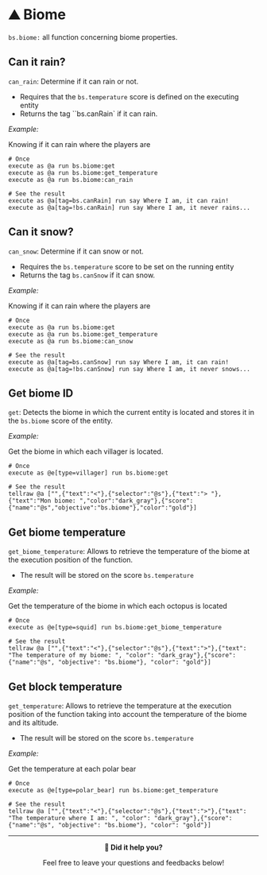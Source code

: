 # ⛰️ Biome

`bs.biome:` all function concerning biome properties.

## Can it rain?

`can_rain`: Determine if it can rain or not.

- Requires that the `bs.temperature` score is defined on the
   executing entity
- Returns the tag ``bs.canRain` if it can rain.

*Example:*

Knowing if it can rain where the players are

```
# Once
execute as @a run bs.biome:get
execute as @a run bs.biome:get_temperature
execute as @a run bs.biome:can_rain

# See the result
execute as @a[tag=bs.canRain] run say Where I am, it can rain!
execute as @a[tag=!bs.canRain] run say Where I am, it never rains...
```

## Can it snow?

`can_snow`: Determine if it can snow or not.

- Requires the `bs.temperature` score to be set on the running entity
- Returns the tag `bs.canSnow` if it can snow.

*Example:*

Knowing if it can rain where the players are

```
# Once
execute as @a run bs.biome:get
execute as @a run bs.biome:get_temperature
execute as @a run bs.biome:can_snow

# See the result
execute as @a[tag=bs.canSnow] run say Where I am, it can rain!
execute as @a[tag=!bs.canSnow] run say Where I am, it never snows...
```

## Get biome ID

`get`: Detects the biome in which the current entity is located and
stores it in the `bs.biome` score of the entity.

*Example:*

Get the biome in which each villager is located.

```
# Once
execute as @e[type=villager] run bs.biome:get

# See the result
tellraw @a ["",{"text":"<"},{"selector":"@s"},{"text":"> "},{"text":"Mon biome: ","color":"dark_gray"},{"score":{"name":"@s","objective":"bs.biome"},"color":"gold"}]
```

## Get biome temperature

`get_biome_temperature`: Allows to retrieve the temperature of the
biome at the execution position of the function.

- The result will be stored on the score `bs.temperature`

*Example:*

Get the temperature of the biome in which each octopus is located

```
# Once
execute as @e[type=squid] run bs.biome:get_biome_temperature

# See the result
tellraw @a ["",{"text":"<"},{"selector":"@s"},{"text":">"},{"text": "The temperature of my biome: ", "color": "dark_gray"},{"score":{"name":"@s", "objective": "bs.biome"}, "color": "gold"}]
```

## Get block temperature

`get_temperature`: Allows to retrieve the temperature at the execution
position of the function taking into account the temperature of the
biome and its altitude.

- The result will be stored on the score `bs.temperature`

*Example:*

Get the temperature at each polar bear

```
# Once
execute as @e[type=polar_bear] run bs.biome:get_temperature

# See the result
tellraw @a ["",{"text":"<"},{"selector":"@s"},{"text":">"},{"text": "The temperature where I am: ", "color": "dark_gray"},{"score":{"name":"@s", "objective": "bs.biome"}, "color": "gold"}]
```

---

<div align=center>

**💬 Did it help you?**

Feel free to leave your questions and feedbacks below!

</div>

<script src="https://giscus.app/client.js"
        data-repo="Gunivers/Glibs"
        data-repo-id="R_kgDOHQjqYg"
        data-category="Documentation"
        data-category-id="DIC_kwDOHQjqYs4CUQpy"
        data-mapping="title"
        data-strict="0"
        data-reactions-enabled="1"
        data-emit-metadata="0"
        data-input-position="bottom"
        data-theme="light"
        data-lang="fr"
        data-loading="lazy"
        crossorigin="anonymous"
        async>
</script>